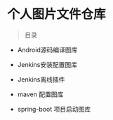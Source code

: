 # 个人图片文件仓库

>目录

- Android源码编译图库

- Jenkins安装配置图库

- Jenkins离线插件 

- maven 配置图库

- spring-boot 项目启动图库